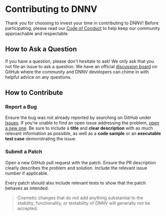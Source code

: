 # Contributing to DNNV

Thank you for choosing to invest your time in contributing to DNNV!
Before participating, please read our [Code of Conduct](./CODE_OF_CONDUCT.md) 
to help keep our community approachable and respectable.


## How to Ask a Question

If you have a question, please don't hesitate to ask!
We only ask that you not file an issue to ask a question. 
We have an official [discussion board](https://github.com/dlshriver/dnnv/discussions) on GitHub where the community and DNNV developers can chime in with helpful advice on any questions.


## How to Contribute

### Report a Bug

Ensure the bug was not already reported by searching on GitHub under [Issues](https://github.com/dlshriver/dnnv/issues).
If you're unable to find an open issue addressing the problem, [open a new one](https://github.com/dlshriver/dnnv/issues/new). 
Be sure to include a **title** and **clear description** with as much relevant information as possible, as well as a **code sample** or an **executable test case** demonstrating the issue.

### Submit a Patch

Open a new GitHub pull request with the patch.
Ensure the PR description clearly describes the problem and solution. Include the relevant issue number if applicable.
<!-- 
TODO: Describe coding conventions, etc.
-->
Every patch should also include relevant tests to show that the patch behaves as intended.

> Cosmetic changes that do not add anything substantial to the stability, functionality, or testability of DNNV will generally not be accepted.

<!--
TODO:
## General Overview

Information on repo layout, standards, conventions, etc.
-->
